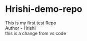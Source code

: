 # Hrishi-demo-repo
This is my first test Repo
<br>
Author - Hrishi
<br>
this is a change from vs code
